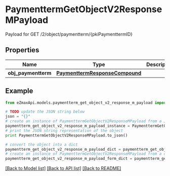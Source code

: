 # PaymenttermGetObjectV2ResponseMPayload

Payload for GET /2/object/paymentterm/{pkiPaymenttermID}

## Properties

Name | Type | Description | Notes
------------ | ------------- | ------------- | -------------
**obj_paymentterm** | [**PaymenttermResponseCompound**](PaymenttermResponseCompound.md) |  | 

## Example

```python
from eZmaxApi.models.paymentterm_get_object_v2_response_m_payload import PaymenttermGetObjectV2ResponseMPayload

# TODO update the JSON string below
json = "{}"
# create an instance of PaymenttermGetObjectV2ResponseMPayload from a JSON string
paymentterm_get_object_v2_response_m_payload_instance = PaymenttermGetObjectV2ResponseMPayload.from_json(json)
# print the JSON string representation of the object
print PaymenttermGetObjectV2ResponseMPayload.to_json()

# convert the object into a dict
paymentterm_get_object_v2_response_m_payload_dict = paymentterm_get_object_v2_response_m_payload_instance.to_dict()
# create an instance of PaymenttermGetObjectV2ResponseMPayload from a dict
paymentterm_get_object_v2_response_m_payload_form_dict = paymentterm_get_object_v2_response_m_payload.from_dict(paymentterm_get_object_v2_response_m_payload_dict)
```
[[Back to Model list]](../README.md#documentation-for-models) [[Back to API list]](../README.md#documentation-for-api-endpoints) [[Back to README]](../README.md)


